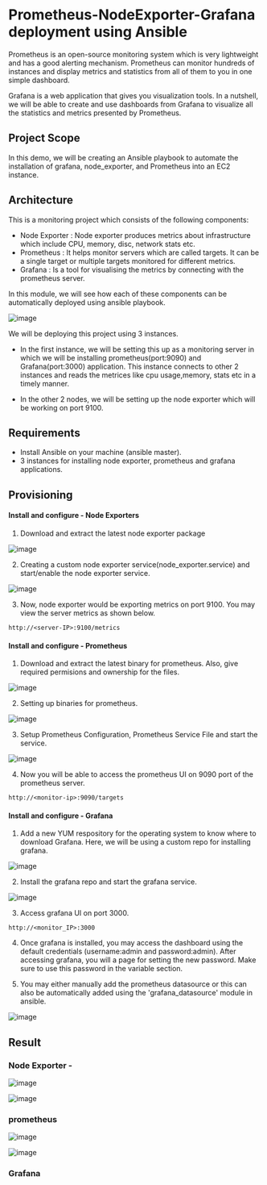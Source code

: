 # Prometheus-NodeExporter-Grafana deployment using Ansible

Prometheus is an open-source monitoring system which is very lightweight and has a good alerting mechanism. Prometheus can monitor hundreds of instances and display metrics and statistics from all of them to you in one simple dashboard. 

Grafana is a web application that gives you visualization tools. In a nutshell, we will be able to create and use dashboards from Grafana to visualize all the statistics and metrics presented by Prometheus.

## Project Scope

In this demo, we will be creating an Ansible playbook to automate the installation of grafana, node_exporter, and Prometheus into an EC2 instance.

## Architecture

This is a monitoring project which consists of the following components:

- Node Exporter : Node exporter produces metrics about infrastructure which include CPU, memory, disc, network stats etc.
- Prometheus : It helps monitor servers which are called targets. It can be a single target or multiple targets monitored for different metrics.
- Grafana : Is a tool for visualising the metrics by connecting with the prometheus server.

In this module, we will see how each of these components can be automatically deployed using ansible playbook.

![image](https://user-images.githubusercontent.com/93197553/148266068-81e63e4f-744e-4bf1-9dde-734486b7ecb4.png)

We will be deploying this project using 3 instances.

- In the first instance, we will be setting this up as a monitoring server in which we will be installing prometheus(port:9090) and Grafana(port:3000) application. This instance connects to other 2 instances and reads the metrices like cpu usage,memory, stats etc in a timely manner.

- In the other 2 nodes, we will be setting up the node exporter which will be working on port 9100.

## Requirements

- Install Ansible on your machine (ansible master).
- 3 instances for installing node exporter, prometheus and grafana applications.

## Provisioning

#### Install and configure - Node Exporters

1. Download and extract the latest node exporter package

![image](https://user-images.githubusercontent.com/93197553/148269026-89f43035-b0ee-4a82-901b-2cd46534c5a4.png)

2. Creating a custom node exporter service(node_exporter.service) and start/enable the node exporter service.

![image](https://user-images.githubusercontent.com/93197553/148269155-2fab2ded-5324-4357-a2b4-682b29a622cf.png)

3. Now, node exporter would be exporting metrics on port 9100. You may view the server metrics as shown below.
```
http://<server-IP>:9100/metrics
```

#### Install and configure - Prometheus

1. Download and extract the latest binary for prometheus. Also, give required permisions and ownership for the files.

![image](https://user-images.githubusercontent.com/93197553/148270081-5cbd54c9-d935-4f74-9a9e-b438aea4e984.png)

2. Setting up binaries for prometheus.

![image](https://user-images.githubusercontent.com/93197553/148270614-023813b9-0400-42ad-be2a-1b9c5f32dd56.png)

3. Setup Prometheus Configuration, Prometheus Service File and start the service.

![image](https://user-images.githubusercontent.com/93197553/148271094-b6770ee4-4016-4d5d-a553-0c4011f14f2d.png)

4. Now you will be able to access the prometheus UI on 9090 port of the prometheus server.
```
http://<monitor-ip>:9090/targets
```

#### Install and configure - Grafana

1. Add a new YUM respository for the operating system to know where to download Grafana. Here, we will be using a custom repo for installing grafana.

![image](https://user-images.githubusercontent.com/93197553/148271562-e8c7799b-33f9-4558-bc62-1fea4baae542.png)

2. Install the grafana repo and start the grafana service.

![image](https://user-images.githubusercontent.com/93197553/148271828-49fe4176-76a8-4c4b-a4f4-1c94f8009c31.png)

3. Access grafana UI on port 3000.
```
http://<monitor_IP>:3000
```
4. Once grafana is installed, you may access the dashboard using the default credentials (username:admin and password:admin). After accessing grafana, you will a page for setting the new password. Make sure to use this password in the variable section. 

5. You may either manually add the prometheus datasource or this can also be automatically added using the 'grafana_datasource' module in ansible.

![image](https://user-images.githubusercontent.com/93197553/148272891-a77e9adf-3b7c-4f0c-8912-56687a27905c.png)

## Result

### Node Exporter - 
![image](https://user-images.githubusercontent.com/93197553/148274787-17ee7af6-b7e6-44c6-ae78-a32b66a9661e.png)

![image](https://user-images.githubusercontent.com/93197553/148275549-0c315fe0-11dc-401e-bd3d-ba7b9cd903f2.png)

### prometheus

![image](https://user-images.githubusercontent.com/93197553/148275719-36843a81-b8cb-4cc0-a8b6-e6ea41050d79.png)

![image](https://user-images.githubusercontent.com/93197553/148276026-1800c373-247a-4b76-8bb6-ff521d01c7a2.png)


### Grafana



